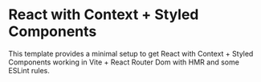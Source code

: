 # React with Context + Styled Components

This template provides a minimal setup to get React with Context + Styled Components working in Vite + React Router Dom with HMR and some ESLint rules.
